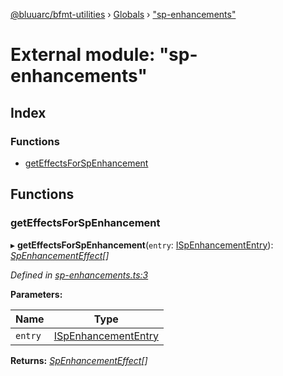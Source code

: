 [@bluuarc/bfmt-utilities](../README.md) › [Globals](../globals.md) › ["sp-enhancements"](_sp_enhancements_.md)

# External module: "sp-enhancements"

## Index

### Functions

* [getEffectsForSpEnhancement](_sp_enhancements_.md#geteffectsforspenhancement)

## Functions

###  getEffectsForSpEnhancement

▸ **getEffectsForSpEnhancement**(`entry`: [ISpEnhancementEntry](../interfaces/_datamine_types_.ispenhancemententry.md)): *[SpEnhancementEffect](_datamine_types_.md#spenhancementeffect)[]*

*Defined in [sp-enhancements.ts:3](https://github.com/BluuArc/bfmt-utilities/blob/1177551/src/sp-enhancements.ts#L3)*

**Parameters:**

Name | Type |
------ | ------ |
`entry` | [ISpEnhancementEntry](../interfaces/_datamine_types_.ispenhancemententry.md) |

**Returns:** *[SpEnhancementEffect](_datamine_types_.md#spenhancementeffect)[]*
